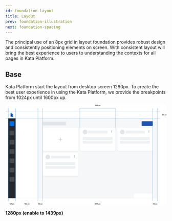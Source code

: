 ```yaml
---
id: foundation-layout
title: Layout
prev: foundation-illustration
next: foundation-spacing
---
```


<text-primary>

The principal use of an 8px grid in layout foundation provides robust design and consistently positioning elements on screen. With consistent layout will bring the best experience to users to understanding the contexts for all pages in Kata Platform.

</text-primary>

## Base

Kata Platform start the layout from desktop screen 1280px. To create the best user experience in using the Kata Platform, we provide the breakpoints from 1024px until 1600px up.

![base-1280-px-2-x](../../assets/images/design/foundation/base-1280-px-2-x.png)

**1280px (enable to 1439px)**
